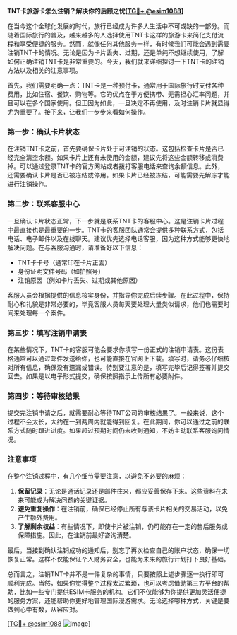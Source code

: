 **TNT卡旅游卡怎么注销？解决你的后顾之忧[[TG💪+ @esim1088](https://t.me/s/esim1088)]**

在当今这个全球化发展的时代，旅行已经成为许多人生活中不可或缺的一部分。而随着国际旅行的普及，越来越多的人选择使用TNT卡这样的旅游卡来简化支付流程和享受便捷的服务。然而，就像任何其他服务一样，有时候我们可能会遇到需要注销TNT卡的情况。无论是因为卡片丢失、过期，还是单纯不想继续使用，了解如何正确注销TNT卡是非常重要的。今天，我们就来详细探讨一下TNT卡的注销方法以及相关的注意事项。

首先，我们需要明确一点：TNT卡是一种预付卡，通常用于国际旅行时支付各种费用，比如住宿、餐饮、购物等。它的优点在于方便携带、无需担心汇率问题，并且可以在多个国家使用。但正因为如此，一旦决定不再使用，及时注销卡片就显得尤为重要了。接下来，让我们一步步来看如何操作。

### 第一步：确认卡片状态

在注销TNT卡之前，首先要确保卡片处于可注销的状态。这包括检查卡片是否已经完全清空余额。如果卡片上还有未使用的金额，建议先将这些金额转移或消费掉。可以通过登录TNT卡的官方网站或者拨打客服电话来查询余额信息。此外，还需要确认卡片是否已被冻结或停用。如果卡片已经被冻结，可能需要先解冻才能进行注销操作。

### 第二步：联系客服中心

一旦确认卡片状态正常，下一步就是联系TNT卡的客服中心。这是注销卡片过程中最直接也是最重要的一步。TNT卡的客服团队通常会提供多种联系方式，包括电话、电子邮件以及在线聊天。建议优先选择电话客服，因为这种方式能够更快地解决问题。在与客服沟通时，请准备好以下信息：

- TNT卡卡号（通常印在卡片正面）
- 身份证明文件号码（如护照号）
- 注销原因（例如卡片丢失、过期或其他原因）

客服人员会根据提供的信息核实身份，并指导你完成后续步骤。在此过程中，保持耐心和礼貌是非常必要的，毕竟客服人员每天要处理大量类似请求，他们也需要时间来处理每一个案件。

### 第三步：填写注销申请表

在某些情况下，TNT卡的客服可能会要求你填写一份正式的注销申请表。这份表格通常可以通过邮件发送给你，也可能直接在官网上下载。填写时，请务必仔细核对所有信息，确保没有遗漏或错误。特别要注意的是，填写完毕后记得签署并提交回去。如果是以电子形式提交，确保按照指示上传所有必要附件。

### 第四步：等待审核结果

提交完注销申请之后，就需要耐心等待TNT公司的审核结果了。一般来说，这个过程不会太长，大约在一到两周内就能得到回复。在此期间，你可以通过之前的联系方式随时跟进进度。如果超过预期时间仍未收到通知，不妨主动联系客服询问情况。

### 注意事项

在整个注销过程中，有几个细节需要注意，以避免不必要的麻烦：

1. **保留记录**：无论是通话记录还是邮件往来，都应妥善保存下来。这些资料在未来可能成为解决问题的关键证据。
2. **避免重复操作**：在注销前，确保已经停止所有与该卡片相关的交易活动，以免产生额外费用。
3. **了解剩余权益**：有些情况下，即使卡片被注销，仍可能存在一定的售后服务或保障措施。因此，在注销前最好咨询清楚。

最后，当接到确认注销成功的通知后，别忘了再次检查自己的账户状态，确保一切恢复正常。这样不仅能保证个人财务安全，也能为未来的旅行计划打下良好基础。

总而言之，注销TNT卡并不是一件复杂的事情，只要按照上述步骤逐一执行即可顺利完成。当然，如果你觉得整个过程太过繁琐，也可以考虑借助第三方平台的帮助，比如一些专门提供ESIM卡服务的机构。它们不仅能够为你提供更加灵活便捷的服务方案，还能帮助你更好地管理国际漫游需求。无论选择哪种方式，关键是要做到心中有数，从容应对。

[[TG💪+ @esim1088](https://t.me/s/esim1088) ![Image](https://i.postimg.cc/4NQfJmqS/Snipaste-2025-05-13-00-14-12.png)]
